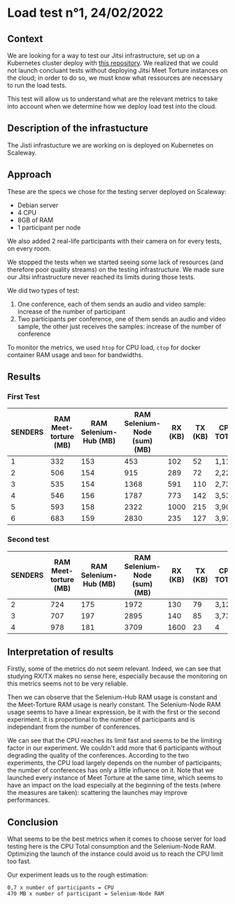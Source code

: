 # Load test n°1, 24/02/2022

## Context 

We are looking for a way to test our Jitsi infrastructure, set up on a Kubernetes cluster deploy with [this repository](https://github.com/openfun/jitsi-k8s). We realized that we could not launch concluant tests without deploying Jitsi Meet Torture instances on the cloud; in order to do so, we must know what ressources are necessary to run the load tests.

This test will allow us to understand what are the relevant metrics to take into account when we determine how we deploy load test into the cloud.

## Description of the infrastucture

The Jisti infrastucture we are working on is deployed on Kubernetes on Scaleway. 

## Approach

These are the specs we chose for the testing server deployed on Scaleway:
- Debian server
- 4 CPU
- 8GB of RAM
- 1 participant per node 

We also added 2 real-life participants with their camera on for every tests, on every room.

We stopped the tests when we started seeing some lack of resources (and therefore poor quality streams) on the testing infrastructure. We made sure our Jitsi infrastructure never reached its limits during those tests.

We did two types of test:
1. One conference, each of them sends an audio and video sample: increase of the number of participant
2. Two participants per conference, one of them sends an audio and video sample, the other just receives the samples: increase of the number of conference

To monitor the metrics, we used `htop` for CPU load, `ctop` for docker container RAM usage and `bmon` for bandwidths.

## Results

### First Test

| SENDERS | RAM Meet-torture (MB) | RAM Selenium-Hub (MB) | RAM Selenium-Node (sum) (MB) | RX (KB) | TX (KB) | CPU TOTAL |
| ------- | --------------------- | --------------------- | ---------------------------- | ------- | ------- | --------- |
| 1       | 332                   | 153                   | 453                          | 102     | 52      | 1,115     |
| 2       | 506                   | 154                   | 915                          | 289     | 72      | 2,228     |
| 3       | 535                   | 154                   | 1368                         | 591     | 110     | 2,734     |
| 4       | 546                   | 156                   | 1787                         | 773     | 142     | 3,531     |
| 5       | 593                   | 158                   | 2322                         | 1000    | 215     | 3,905     |
| 6       | 683                   | 159                   | 2830                         | 235     | 127     | 3,97      |


### Second test

| SENDERS | RAM Meet-torture (MB) | RAM Selenium-Hub (MB) | RAM Selenium-Node (sum) (MB) | RX (KB) | TX (KB) | CPU TOTAL |
| ------- | --------------------- | --------------------- | ---------------------------- | ------- | ------- | --------- |
| 2       | 724                   | 175                   | 1972                         | 130     | 79      | 3,123     |
| 3       | 707                   | 197                   | 2895                         | 140     | 85      | 3,738     |
| 4       | 978                   | 181                   | 3709                         | 1600    | 23      | 4         |

## Interpretation of results

Firstly, some of the metrics do not seem relevant. Indeed, we can see that studying RX/TX makes no sense here, especially because the monitoring on this metrics seems not to be very reliable. 

Then we can observe that the Selenium-Hub RAM usage is constant and the Meet-Torture RAM usage is nearly constant. The Selenium-Node RAM usage seems to have a linear expression, be it with the first or the second experiment. It is proportional to the number of participants and is independant from the number of conferences.

We can see that the CPU reaches its limit fast and seems to be the limiting factor in our experiment. We couldn't add more that 6 participants without degrading the quality of the conferences. According to the two experiments, the CPU load largely depends on the number of participants; the number of conferences has only a little influence on it. Note that we launched every instance of Meet Torture at the same time, which seems to have an impact on the load especially at the beginning of the tests (where the measures are taken): scattering the launches may improve performances.


## Conclusion

What seems to be the best metrics when it comes to choose server for load testing here is the CPU Total consumption and the Selenium-Node RAM. Optimizing the launch of the instance could avoid us to reach the CPU limit too fast.

Our experiment leads us to the rough estimation:

```
0,7 x number of participants = CPU
470 MB x number of participant = Selenium-Node RAM
```